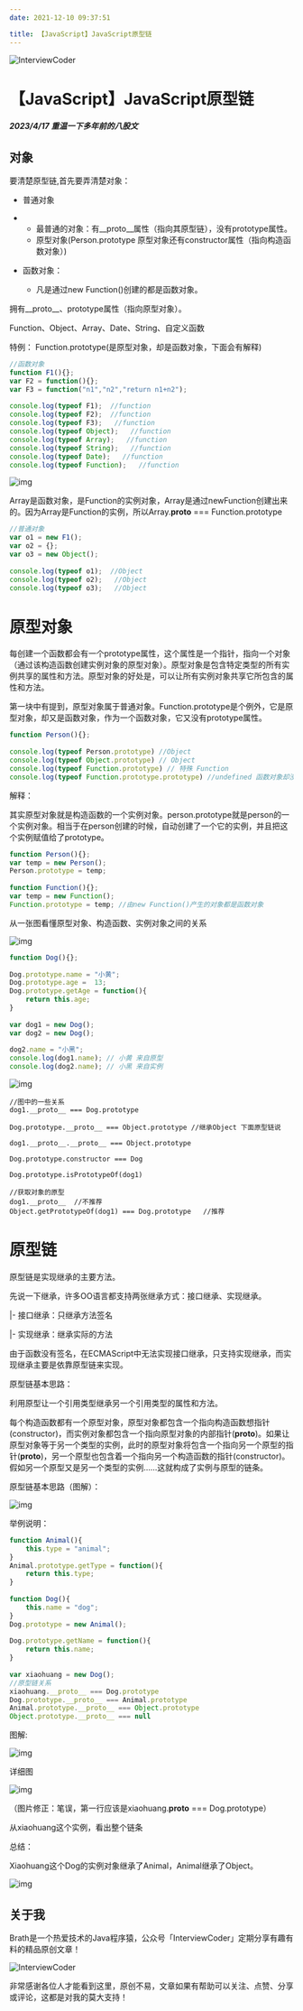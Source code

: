 ```yaml
---
date: 2021-12-10 09:37:51

title: 【JavaScript】JavaScript原型链
---
```


![InterviewCoder](https://brath4.oss-cn-shenzhen.aliyuncs.com/picgo/%E6%89%AB%E7%A0%81_%E6%90%9C%E7%B4%A2%E8%81%94%E5%90%88%E4%BC%A0%E6%92%AD%E6%A0%B7%E5%BC%8F-%E6%A0%87%E5%87%86%E8%89%B2%E7%89%88.png)



# 【JavaScript】JavaScript原型链

##### 2023/4/17 重温一下多年前的八股文



## 对象

要清楚原型链,首先要弄清楚对象：

- 普通对象

- - 最普通的对象：有__proto__属性（指向其原型链），没有prototype属性。
  - 原型对象(Person.prototype 原型对象还有constructor属性（指向构造函数对象）)

- 函数对象：

  - 凡是通过new Function()创建的都是函数对象。

拥有__proto__、prototype属性（指向原型对象）。

Function、Object、Array、Date、String、自定义函数

特例： Function.prototype(是原型对象，却是函数对象，下面会有解释)

```js
//函数对象  
function F1(){};  
var F2 = function(){};  
var F3 = function("n1","n2","return n1+n2");  
  
console.log(typeof F1);  //function  
console.log(typeof F2);  //function  
console.log(typeof F3);   //function  
console.log(typeof Object);   //function  
console.log(typeof Array);   //function  
console.log(typeof String);   //function  
console.log(typeof Date);   //function  
console.log(typeof Function);   //function  
```



![img](https://pic3.zhimg.com/80/v2-261209138284cee7af75fd5bd4d98eea_720w.webp)

Array是函数对象，是Function的实例对象，Array是通过newFunction创建出来的。因为Array是Function的实例，所以Array.__proto__ === Function.prototype



```js
//普通对象  
var o1 = new F1();   
var o2 = {};         
var o3 = new Object();   
  
console.log(typeof o1);  //Object  
console.log(typeof o2);   //Object  
console.log(typeof o3);   //Object  
```

# 原型对象

每创建一个函数都会有一个prototype属性，这个属性是一个指针，指向一个对象（通过该构造函数创建实例对象的原型对象）。原型对象是包含特定类型的所有实例共享的属性和方法。原型对象的好处是，可以让所有实例对象共享它所包含的属性和方法。



第一块中有提到，原型对象属于普通对象。Function.prototype是个例外，它是原型对象，却又是函数对象，作为一个函数对象，它又没有prototype属性。

```js
function Person(){};  
  
console.log(typeof Person.prototype) //Object  
console.log(typeof Object.prototype) // Object  
console.log(typeof Function.prototype) // 特殊 Function  
console.log(typeof Function.prototype.prototype) //undefined 函数对象却没有prototype属性 
```

解释：

其实原型对象就是构造函数的一个实例对象。person.prototype就是person的一个实例对象。相当于在person创建的时候，自动创建了一个它的实例，并且把这个实例赋值给了prototype。

```js
function Person(){};  
var temp = new Person();  
Person.prototype = temp;  
  
function Function(){};  
var temp = new Function();  
Function.prototype = temp; //由new Function()产生的对象都是函数对象  
```

从一张图看懂原型对象、构造函数、实例对象之间的关系

![img](https://pic1.zhimg.com/80/v2-830f96ed4a5765089776e9702120d484_720w.webp)

```js
function Dog(){};  
  
Dog.prototype.name = "小黄";  
Dog.prototype.age =  13;  
Dog.prototype.getAge = function(){  
    return this.age;  
}  
  
var dog1 = new Dog();  
var dog2 = new Dog();  
  
dog2.name = "小黑";  
console.log(dog1.name); // 小黄 来自原型  
console.log(dog2.name); // 小黑 来自实例  
```

![img](https://pic3.zhimg.com/80/v2-5d7fc42b450728c6a5b72a903ee3fc36_720w.webp)

```text
//图中的一些关系  
dog1.__proto__ === Dog.prototype  
  
Dog.prototype.__proto__ === Object.prototype //继承Object 下面原型链说  
  
dog1.__proto__.__proto__ === Object.prototype  
  
Dog.prototype.constructor === Dog   
  
Dog.prototype.isPrototypeOf(dog1)  
  
//获取对象的原型  
dog1.__proto__  //不推荐  
Object.getPrototypeOf(dog1) === Dog.prototype   //推荐  
```

# 原型链

原型链是实现继承的主要方法。

先说一下继承，许多OO语言都支持两张继承方式：接口继承、实现继承。

|- 接口继承：只继承方法签名

|- 实现继承：继承实际的方法

由于函数没有签名，在ECMAScript中无法实现接口继承，只支持实现继承，而实现继承主要是依靠原型链来实现。





原型链基本思路：

利用原型让一个引用类型继承另一个引用类型的属性和方法。

每个构造函数都有一个原型对象，原型对象都包含一个指向构造函数想指针(constructor)，而实例对象都包含一个指向原型对象的内部指针(__proto__)。如果让原型对象等于另一个类型的实例，此时的原型对象将包含一个指向另一个原型的指针(__proto__)，另一个原型也包含着一个指向另一个构造函数的指针(constructor)。假如另一个原型又是另一个类型的实例……这就构成了实例与原型的链条。

原型链基本思路（图解）：

![img](https://pic3.zhimg.com/80/v2-901202a60d3f6e9fcc90a69d06fe0282_720w.webp)

举例说明：

```js
function Animal(){  
    this.type = "animal";  
}  
Animal.prototype.getType = function(){  
    return this.type;  
}  
  
function Dog(){  
    this.name = "dog";  
}  
Dog.prototype = new Animal();  
  
Dog.prototype.getName = function(){  
    return this.name;  
}  
  
var xiaohuang = new Dog();  
//原型链关系  
xiaohuang.__proto__ === Dog.prototype  
Dog.prototype.__proto__ === Animal.prototype  
Animal.prototype.__proto__ === Object.prototype  
Object.prototype.__proto__ === null  
```

图解:



![img](https://pic4.zhimg.com/80/v2-b47a3e4984d49bec824db6217cf03ea7_720w.webp)

详细图





![img](https://pic4.zhimg.com/80/v2-2087bd26483d9aafccbb0e83904f4d1b_720w.webp)

（图片修正：笔误，第一行应该是xiaohuang.__proto__ === Dog.prototype）



从xiaohuang这个实例，看出整个链条

总结：

Xiaohuang这个Dog的实例对象继承了Animal，Animal继承了Object。

![img](https://pic1.zhimg.com/80/v2-58d80f6a14ef493efe6c255b4991a670_720w.webp)
## 关于我

Brath是一个热爱技术的Java程序猿，公众号「InterviewCoder」定期分享有趣有料的精品原创文章！

![InterviewCoder](https://brath4.oss-cn-shenzhen.aliyuncs.com/picgo/%E4%BA%8C%E7%BB%B4%E7%A0%81plus.png)

非常感谢各位人才能看到这里，原创不易，文章如果有帮助可以关注、点赞、分享或评论，这都是对我的莫大支持！
